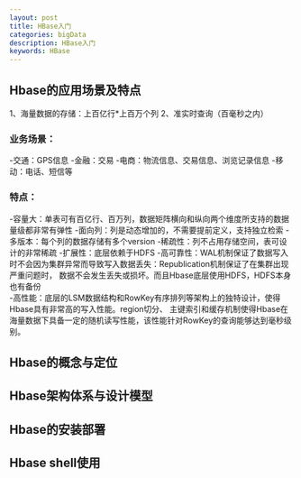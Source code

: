 ```yaml
---
layout: post
title: HBase入门
categories: bigData
description: HBase入门
keywords: HBase
---
```


## Hbase的应用场景及特点
1、海量数据的存储：上百亿行*上百万个列
2、准实时查询（百毫秒之内）

### 业务场景：
-交通：GPS信息
-金融：交易
-电商：物流信息、交易信息、浏览记录信息
-移动：电话、短信等	

### 特点：

-容量大：单表可有百亿行、百万列，数据矩阵横向和纵向两个维度所支持的数据量级都非常有弹性
-面向列：列是动态增加的，不需要提前定义，支持独立检索
-多版本：每个列的数据存储有多个version
-稀疏性：列不占用存储空间，表可设计的非常稀疏
-扩展性：底层依赖于HDFS
-高可靠性：WAL机制保证了数据写入时不会因为集群异常而导致写入数据丢失：Republication机制保证了在集群出现严重问题时，
		数据不会发生丢失或损坏。而且Hbase底层使用HDFS，HDFS本身也有备份	
-高性能：底层的LSM数据结构和RowKey有序排列等架构上的独特设计，使得Hbase具有非常高的写入性能。region切分、
		主键索引和缓存机制使得Hbase在海量数据下具备一定的随机读写性能，该性能针对RowKey的查询能够达到毫秒级别。							
## Hbase的概念与定位

## Hbase架构体系与设计模型

## Hbase的安装部署

## Hbase shell使用